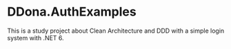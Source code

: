 # DDona.AuthExamples
This is a study project about Clean Architecture and DDD with a simple login system with .NET 6.
